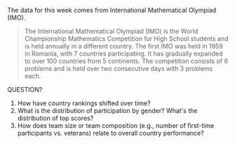 
The data for this week comes from International Mathematical Olympiad (IMO).

> The International Mathematical Olympiad (IMO) is the World Championship Mathematics Competition for High School students and is held annually in a different country. The first IMO was held in 1959 in Romania, with 7 countries participating. It has gradually expanded to over 100 countries from 5 continents. The competition consists of 6 problems and is held over two consecutive days with 3 problems each.

QUESTION?

1. How have country rankings shifted over time?
2. What is the distribution of participation by gender? What's the distribution of top scores?
3. How does team size or team composition (e.g., number of first-time participants vs. veterans) relate to overall country performance?